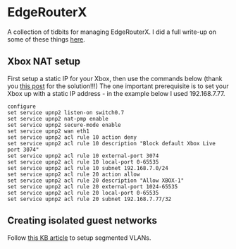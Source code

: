 # EdgeRouterX
A collection of tidbits for managing EdgeRouterX.  I did a full write-up on some of these things [here](https://7ms.us/7ms-217-installing-ubiquiti-edgerouter-x-and-ap-part-2/).

## Xbox NAT setup
First setup a static IP for your Xbox, then use the commands below (thank you [this post](https://community.ubnt.com/t5/EdgeMAX/Xbox-1-Strict-NAT-problem/td-p/1371769/page/2) for the solution!!!) The one important prerequisite is to set your Xbox up with a static IP address - in the example below I used 192.168.7.77.

    configure
    set service upnp2 listen-on switch0.7
    set service upnp2 nat-pmp enable
    set service upnp2 secure-mode enable
    set service upnp2 wan eth1
    set service upnp2 acl rule 10 action deny
    set service upnp2 acl rule 10 description "Block default Xbox Live port 3074"
    set service upnp2 acl rule 10 external-port 3074
    set service upnp2 acl rule 10 local-port 0-65535
    set service upnp2 acl rule 10 subnet 192.168.7.0/24
    set service upnp2 acl rule 20 action allow
    set service upnp2 acl rule 20 description "Allow XBOX-1"
    set service upnp2 acl rule 20 external-port 1024-65535
    set service upnp2 acl rule 20 local-port 0-65535
    set service upnp2 acl rule 20 subnet 192.168.7.77/32

## Creating isolated guest networks
Follow [this KB article](https://help.ubnt.com/hc/en-us/articles/218889067-EdgeMAX-How-to-Protect-a-Guest-Network-on-EdgeRouter) to setup segmented VLANs.